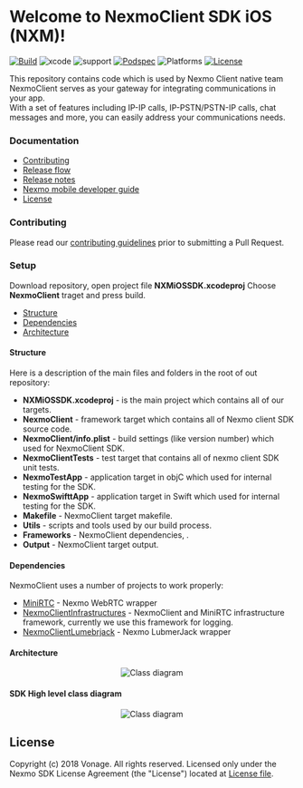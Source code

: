 # Welcome to NexmoClient SDK iOS (NXM)! 
[![Build][build-svg]][build-link] ![xcode][xcode-svg] ![support][support-svg] [![Podspec][podspec-svg]][podspec-link]  ![Platforms][platforms-svg] [![License][license-svg]][license-link]

This repository contains code which is used by Nexmo Client native team
NexmoClient serves as your gateway for integrating communications in your app.  
With a set of features including IP-IP calls, IP-PSTN/PSTN-IP calls, chat messages and more, you can easily address your communications needs.  

### Documentation
- [Contributing](#contributing)
- [Release flow](https://nexmoinc.atlassian.net/wiki/spaces/STCH/pages/144525573/iOS+Git+and+Release+Flow)
- [Release notes](https://developer.nexmo.com/client-sdk/sdk-documentation/ios/release-notes)
- [Nexmo mobile developer guide](https://developer.nexmo.com/client-sdk/setup/add-sdk-to-your-app/ios)
- [License](#License)

### Contributing
Please read our [contributing guidelines](https://github.com/nexmoinc/nexmoclient-sdk-ios/blob/master/CONTRIBUTE.md) prior to submitting a Pull Request.

### Setup
Download repository, open project file **NXMiOSSDK.xcodeproj**
Choose **NexmoClient** traget and press build.

- [Structure](#structure)
- [Dependencies](#Dependencies)
- [Architecture](#Architecture)

#### Structure
Here is a description of the main files and folders in the root of out repository:
* **NXMiOSSDK.xcodeproj** - is the main project which contains all of our targets. 
* **NexmoClient** - framework target which contains all of Nexmo client SDK source code. 
* **NexmoClient/info.plist** -  build settings (like version number) which used for NexmoClient SDK.
* **NexmoClientTests** - test target that contains all of nexmo client SDK unit tests.
* **NexmoTestApp** - application target in objC which used for internal testing for the SDK. 
* **NexmoSwifttApp** - application target in Swift which used for internal testing for the SDK. 
* **Makefile** - NexmoClient target makefile.
* **Utils** - scripts and tools used by our build process.
* **Frameworks** - NexmoClient dependencies, .
* **Output** - NexmoClient target output.

#### Dependencies
NexmoClient uses a number of projects to work properly:
* [MiniRTC](https://github.com/nexmoinc/nexmoclient-mini-rtc) - Nexmo WebRTC wrapper
* [NexmoClientInfrastructures](https://github.com/nexmoinc/nexmoclient-infrastructures) - NexmoClient and MiniRTC infrastructure framework, currently we use this framework for logging.
* [NexmoClientLumebrjack](https://github.com/nexmoinc/nexmoclient-lumberjack-ios) - Nexmo LubmerJack wrapper

#### Architecture
<p align="center">
    <img src="https://github.com/nexmoinc/nexmoclient-sdk-ios/blob/develop/Utils/SDKDiagram.png" title="Class diagram">
</p>

#### SDK High level class diagram
<p align="center">
    <img src="https://github.com/nexmoinc/nexmoclient-sdk-ios/blob/master/Utils/SDKClassDiagram.png" title="Class diagram">
</p>

## License
Copyright (c) 2018 Vonage. All rights reserved. Licensed only under the Nexmo SDK License Agreement (the "License") located at [License file](license-link).

[podspec-svg]: https://img.shields.io/cocoapods/v/NexmoClient.svg
[podspec-link]: https://cocoapods.org/pods/NexmoClient
[platforms-svg]: https://img.shields.io/cocoapods/p/NexmoClient
[license-svg]: https://img.shields.io/cocoapods/l/NexmoClient
[license-link]: https://github.com/nexmoinc/nexmoclient-sdk-ios/blob/master/LICENSE
[xcode-svg]: https://img.shields.io/badge/xcode-10.3%20%7C%2011-orange
[build-svg]: https://img.shields.io/badge/build-jenkins-green
[build-link]: http://jenkins-mobile-client.dev.il.vocal-dev.com:8080/view/Nexmo/job/Stitch_iOS_Release/
[support-svg]: https://img.shields.io/badge/support-swift%20%7C%20objC-blue


